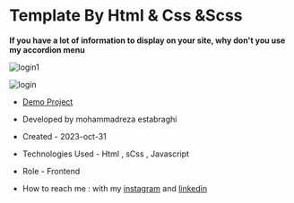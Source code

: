 # Template By Html & Css &Scss 

**If you have a lot of information to display on your site, why don't you use my accordion menu**

![login1](https://github.com/reza-estabraghi/login/assets/137290475/c5aab9c9-51be-4660-9aa6-1e5c47e83491)

![login](https://github.com/reza-estabraghi/login/assets/137290475/81b55da1-e25a-4db2-85ec-86a2464c83a8)

- [Demo Project]((https://reza-estabraghi.github.io/login/))

- Developed by mohammadreza estabraghi

- Created - 2023-oct-31

- Technologies Used - Html , sCss , Javascript 

- Role - Frontend

- How to reach me : with my [instagram](https://www.instagram.com/rezamr8web/?igshid=MzNlNGNkZWQ4Mg%3D%3D) and 
[linkedin](https://www.linkedin.com/in/mohammadreza-estabraghi-62334527a/)
